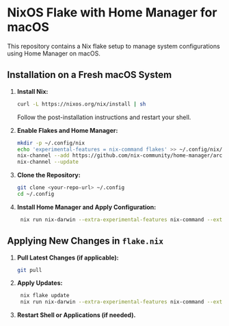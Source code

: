# NixOS Flake with Home Manager for macOS

This repository contains a Nix flake setup to manage system configurations using Home Manager on macOS.

## Installation on a Fresh macOS System

1. **Install Nix:**

   ```sh
   curl -L https://nixos.org/nix/install | sh
   ```

   Follow the post-installation instructions and restart your shell.

2. **Enable Flakes and Home Manager:**

   ```sh
   mkdir -p ~/.config/nix
   echo 'experimental-features = nix-command flakes' >> ~/.config/nix/nix.conf
   nix-channel --add https://github.com/nix-community/home-manager/archive/master.tar.gz home-manager
   nix-channel --update
   ```

3. **Clone the Repository:**

   ```sh
   git clone <your-repo-url> ~/.config
   cd ~/.config
   ```

4. **Install Home Manager and Apply Configuration:**
   ```sh
    nix run nix-darwin --extra-experimental-features nix-command --extra-experimental-features flakes -- switch --flake .
   ```

## Applying New Changes in `flake.nix`

1. **Pull Latest Changes (if applicable):**

   ```sh
   git pull
   ```

2. **Apply Updates:**

   ```sh
    nix flake update
    nix run nix-darwin --extra-experimental-features nix-command --extra-experimental-features flakes -- switch --flake .
   ```

3. **Restart Shell or Applications (if needed).**
